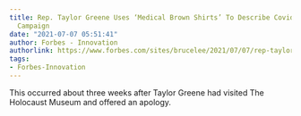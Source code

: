 ```yaml
---
title: Rep. Taylor Greene Uses ‘Medical Brown Shirts’ To Describe Covid-19 Vaccination
  Campaign
date: "2021-07-07 05:51:41"
author: Forbes - Innovation
authorlink: https://www.forbes.com/sites/brucelee/2021/07/07/rep-taylor-greene-uses-medical-brown-shirts-to-describe-covid-19-vaccination-campaign/
tags:
- Forbes-Innovation
---
```

This occurred about three weeks after Taylor Greene had visited The Holocaust Museum and offered an apology.